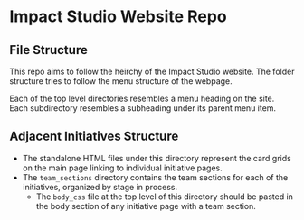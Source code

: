 # Impact Studio Website Repo

## File Structure

This repo aims to follow the heirchy of the Impact Studio website. The folder structure tries to follow the menu structure of the webpage.

Each of the top level directories resembles a menu heading on the site.
Each subdirectory resembles a subheading under its parent menu item.

## Adjacent Initiatives Structure
- The standalone HTML files under this directory represent the card grids on the main page linking to individual initiative pages. 
- The `team_sections` directory contains the team sections for each of the initiatives, organized by stage in process. 
  - The `body_css` file at the top level of this directory should be pasted in the body section of any initiative page with a team section.